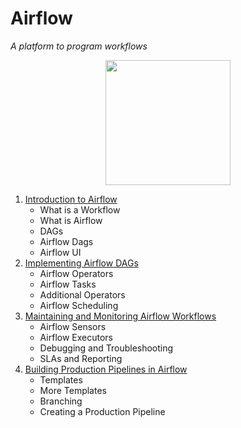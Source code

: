 # Airflow
_A platform to program workflows_

<p align="center">
  <img src="https://airflow.apache.org/images/feature-image.png" height="200px">
</p>

1. [Introduction to Airflow](https://github.com/vanessaaleung/DS-notes/blob/master/data-engineering/airflow/intro.md)
    - What is a Workflow
    - What is Airflow
    - DAGs
    - Airflow Dags
    - Airflow UI
2. [Implementing Airflow DAGs](https://github.com/vanessaaleung/DS-notes/blob/master/data-engineering/airflow/implementing-dags.md)
    - Airflow Operators
    - Airflow Tasks
    - Additional Operators
    - Airflow Scheduling
3. [Maintaining and Monitoring Airflow Workflows](https://github.com/vanessaaleung/DS-notes/blob/master/data-engineering/airflow/workflows.md)
    - Airflow Sensors
    - Airflow Executors
    - Debugging and Troubleshooting
    - SLAs and Reporting
4. [Building Production Pipelines in Airflow](https://github.com/vanessaaleung/DS-notes/blob/master/data-engineering/airflow/production-pipeline.md)
    - Templates
    - More Templates
    - Branching
    - Creating a Production Pipeline
